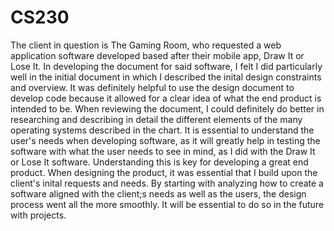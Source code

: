# CS230

The client in question is The Gaming Room, who requested a web application software developed based after their mobile app, Draw It or Lose It. In developing the document for said software, I felt I did particularly well in the initial document in which I described the inital design constraints and overview. It was definitely helpful to use the design document to develop code because it allowed for a clear idea of what the end product is intended to be. When reviewing the document, I could definitely do better in researching and describing in detail the different elements of the many operating systems described in the chart. It is essential to understand the user's needs when developing software, as it will greatly help in testing the software with what the user needs to see in mind, as I did with the Draw It or Lose It software. Understanding this is key for developing a great end product. When designing the product, it was essential that I build upon the client's inital requests and needs. By starting with analyzing how to create a software aligned with the client;s needs as well as the users,  the design process went all the more smoothly. It will be essential to do so in the future with projects.  
